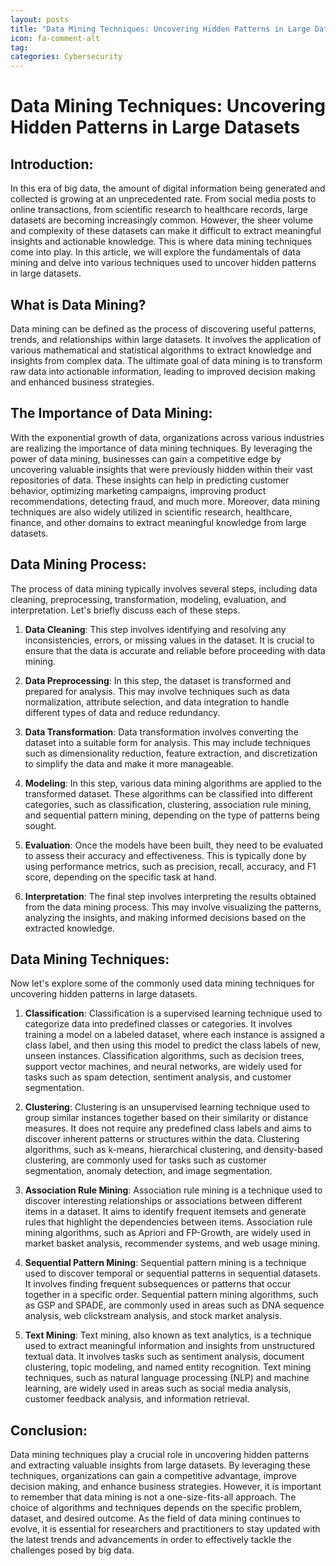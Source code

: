 ```yaml
---
layout: posts
title: "Data Mining Techniques: Uncovering Hidden Patterns in Large Datasets"
icon: fa-comment-alt
tag:
categories: Cybersecurity
---
```



# Data Mining Techniques: Uncovering Hidden Patterns in Large Datasets

## Introduction:

In this era of big data, the amount of digital information being generated and collected is growing at an unprecedented rate. From social media posts to online transactions, from scientific research to healthcare records, large datasets are becoming increasingly common. However, the sheer volume and complexity of these datasets can make it difficult to extract meaningful insights and actionable knowledge. This is where data mining techniques come into play. In this article, we will explore the fundamentals of data mining and delve into various techniques used to uncover hidden patterns in large datasets.

## What is Data Mining?

Data mining can be defined as the process of discovering useful patterns, trends, and relationships within large datasets. It involves the application of various mathematical and statistical algorithms to extract knowledge and insights from complex data. The ultimate goal of data mining is to transform raw data into actionable information, leading to improved decision making and enhanced business strategies.

## The Importance of Data Mining:

With the exponential growth of data, organizations across various industries are realizing the importance of data mining techniques. By leveraging the power of data mining, businesses can gain a competitive edge by uncovering valuable insights that were previously hidden within their vast repositories of data. These insights can help in predicting customer behavior, optimizing marketing campaigns, improving product recommendations, detecting fraud, and much more. Moreover, data mining techniques are also widely utilized in scientific research, healthcare, finance, and other domains to extract meaningful knowledge from large datasets.

## Data Mining Process:

The process of data mining typically involves several steps, including data cleaning, preprocessing, transformation, modeling, evaluation, and interpretation. Let's briefly discuss each of these steps.

1. **Data Cleaning**: This step involves identifying and resolving any inconsistencies, errors, or missing values in the dataset. It is crucial to ensure that the data is accurate and reliable before proceeding with data mining.

2. **Data Preprocessing**: In this step, the dataset is transformed and prepared for analysis. This may involve techniques such as data normalization, attribute selection, and data integration to handle different types of data and reduce redundancy.

3. **Data Transformation**: Data transformation involves converting the dataset into a suitable form for analysis. This may include techniques such as dimensionality reduction, feature extraction, and discretization to simplify the data and make it more manageable.

4. **Modeling**: In this step, various data mining algorithms are applied to the transformed dataset. These algorithms can be classified into different categories, such as classification, clustering, association rule mining, and sequential pattern mining, depending on the type of patterns being sought.

5. **Evaluation**: Once the models have been built, they need to be evaluated to assess their accuracy and effectiveness. This is typically done by using performance metrics, such as precision, recall, accuracy, and F1 score, depending on the specific task at hand.

6. **Interpretation**: The final step involves interpreting the results obtained from the data mining process. This may involve visualizing the patterns, analyzing the insights, and making informed decisions based on the extracted knowledge.

## Data Mining Techniques:

Now let's explore some of the commonly used data mining techniques for uncovering hidden patterns in large datasets.

1. **Classification**: Classification is a supervised learning technique used to categorize data into predefined classes or categories. It involves training a model on a labeled dataset, where each instance is assigned a class label, and then using this model to predict the class labels of new, unseen instances. Classification algorithms, such as decision trees, support vector machines, and neural networks, are widely used for tasks such as spam detection, sentiment analysis, and customer segmentation.

2. **Clustering**: Clustering is an unsupervised learning technique used to group similar instances together based on their similarity or distance measures. It does not require any predefined class labels and aims to discover inherent patterns or structures within the data. Clustering algorithms, such as k-means, hierarchical clustering, and density-based clustering, are commonly used for tasks such as customer segmentation, anomaly detection, and image segmentation.

3. **Association Rule Mining**: Association rule mining is a technique used to discover interesting relationships or associations between different items in a dataset. It aims to identify frequent itemsets and generate rules that highlight the dependencies between items. Association rule mining algorithms, such as Apriori and FP-Growth, are widely used in market basket analysis, recommender systems, and web usage mining.

4. **Sequential Pattern Mining**: Sequential pattern mining is a technique used to discover temporal or sequential patterns in sequential datasets. It involves finding frequent subsequences or patterns that occur together in a specific order. Sequential pattern mining algorithms, such as GSP and SPADE, are commonly used in areas such as DNA sequence analysis, web clickstream analysis, and stock market analysis.

5. **Text Mining**: Text mining, also known as text analytics, is a technique used to extract meaningful information and insights from unstructured textual data. It involves tasks such as sentiment analysis, document clustering, topic modeling, and named entity recognition. Text mining techniques, such as natural language processing (NLP) and machine learning, are widely used in areas such as social media analysis, customer feedback analysis, and information retrieval.

## Conclusion:

Data mining techniques play a crucial role in uncovering hidden patterns and extracting valuable insights from large datasets. By leveraging these techniques, organizations can gain a competitive advantage, improve decision making, and enhance business strategies. However, it is important to remember that data mining is not a one-size-fits-all approach. The choice of algorithms and techniques depends on the specific problem, dataset, and desired outcome. As the field of data mining continues to evolve, it is essential for researchers and practitioners to stay updated with the latest trends and advancements in order to effectively tackle the challenges posed by big data.